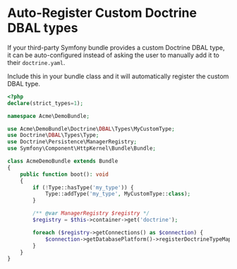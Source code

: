 Auto-Register Custom Doctrine DBAL types
=====

If your third-party Symfony bundle provides a custom Doctrine DBAL type, it can be auto-configured instead 
of asking the user to manually add it to their `doctrine.yaml`.

Include this in your bundle class and it will automatically register the custom DBAL type.

```php
<?php
declare(strict_types=1);

namespace Acme\DemoBundle;

use Acme\DemoBundle\Doctrine\DBAL\Types\MyCustomType;
use Doctrine\DBAL\Types\Type;
use Doctrine\Persistence\ManagerRegistry;
use Symfony\Component\HttpKernel\Bundle\Bundle;

class AcmeDemoBundle extends Bundle
{
    public function boot(): void
    {
        if (!Type::hasType('my_type')) {
            Type::addType('my_type', MyCustomType::class);
        }

        /** @var ManagerRegistry $registry */
        $registry = $this->container->get('doctrine');

        foreach ($registry->getConnections() as $connection) {
            $connection->getDatabasePlatform()->registerDoctrineTypeMapping('my_type', 'my_type');
        }
    }
}
```
